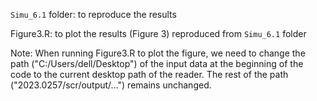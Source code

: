 `Simu_6.1` folder: to reproduce the results

Figure3.R: to plot the results (Figure 3) reproduced from `Simu_6.1` folder

Note: When running Figure3.R to plot the figure, we need to change the path ("C:/Users/dell/Desktop") of the input data at the beginning of the code to the current desktop path of the reader. The rest of the path ("2023.0257/scr/output/...") remains unchanged.

